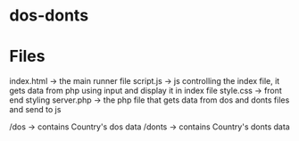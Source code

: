 # dos-donts

Files
========================================================

index.html -> the main runner file
script.js -> js controlling the index file, it gets data from php using input and display it in index file
style.css -> front end styling
server.php -> the php file that gets data from dos and donts files and send to js

/dos -> contains Country's dos data
/donts -> contains Country's donts data
